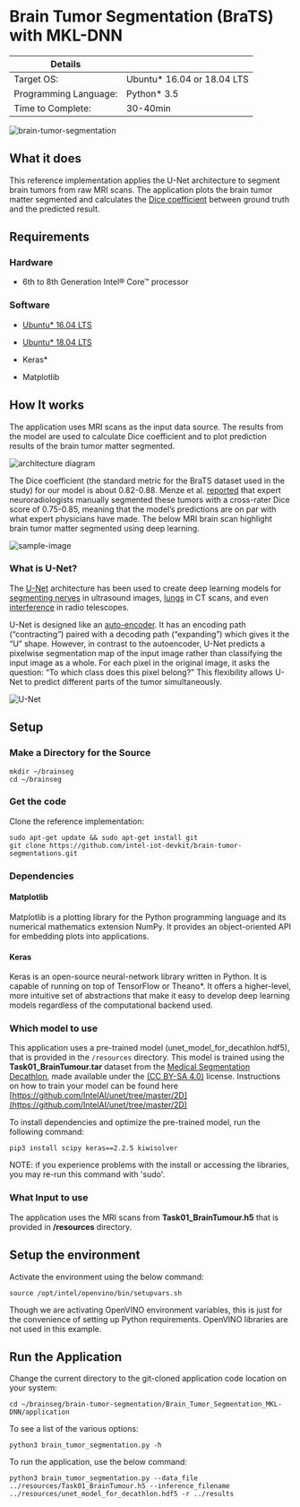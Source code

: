 # Brain Tumor Segmentation (BraTS) with MKL-DNN

| Details           |              |
|-----------------------|---------------|
| Target OS:            |  Ubuntu\* 16.04 or 18.04 LTS   |
| Programming Language: |  Python* 3.5 |
| Time to Complete:    |  30-40min     |

![brain-tumor-segmentation](docs/images/figure1.png)

## What it does

This reference implementation applies the U-Net architecture to segment brain tumors from raw MRI scans. The application plots the brain tumor matter segmented and calculates the [Dice coefficient](https://en.wikipedia.org/wiki/S%C3%B8rensen%E2%80%93Dice_coefficient) between ground truth and the predicted result.

## Requirements
### Hardware
* 6th to 8th Generation Intel® Core™ processor

### Software
* [Ubuntu\* 16.04 LTS](http://releases.ubuntu.com/16.04/)<br>
* [Ubuntu\* 18.04 LTS](http://releases.ubuntu.com/18.04/)<br>

* Keras*
* Matplotlib


## How It works

The application uses MRI scans as the input data source. The results from the model are used to calculate Dice coefficient and to plot prediction results of the brain tumor matter segmented.

![architecture diagram](docs/images/arch.png)

The Dice coefficient (the standard metric for the BraTS dataset used in the study) for our model is about 0.82-0.88. Menze et al. [reported]( https://ieeexplore.ieee.org/document/6975210 ) that expert neuroradiologists manually segmented these tumors with a cross-rater Dice score of 0.75-0.85, meaning that the model’s predictions are on par with what expert physicians have made. The below MRI brain scan highlight brain tumor matter segmented using deep learning.

![sample-image](docs/images/figure2.png)

### What is U-Net?  
The [U-Net]( https://en.wikipedia.org/wiki/U-Net) architecture has been used to create deep learning models for [segmenting nerves]( https://github.com/jocicmarko/ultrasound-nerve-segmentation) in ultrasound  images, [lungs]( https://www.kaggle.com/c/data-science-bowl-2017#tutorial ) in CT scans, and even [interference]( https://github.com/jakeret/tf_unet ) in radio telescopes.

U-Net is designed like an [auto-encoder]( https://en.wikipedia.org/wiki/Autoencoder ). It has an encoding path (“contracting”) paired with a decoding path (“expanding”) which gives it the “U” shape. However, in contrast to the autoencoder, U-Net predicts a pixelwise segmentation map of the input image rather than classifying the input image as a whole. For each pixel in the original image, it asks the question: “To which class does this pixel belong?” This flexibility allows U-Net to predict different parts of the tumor simultaneously.

![U-Net](docs/images/unet.png)

## Setup

### Make a Directory for the Source
```
mkdir ~/brainseg
cd ~/brainseg
```

### Get the code

Clone the reference implementation:
```
sudo apt-get update && sudo apt-get install git
git clone https://github.com/intel-iot-devkit/brain-tumor-segmentations.git
``` 

### Dependencies

#### Matplotlib
Matplotlib is a plotting library for the Python programming language and its numerical mathematics extension NumPy. It provides an object-oriented API for embedding plots into applications.

#### Keras
Keras is an open-source neural-network library written in Python. It is capable of running on top of TensorFlow or Theano*. It offers a higher-level, more intuitive set of abstractions that make it easy to develop deep learning models regardless of the computational backend used.

### Which model to use
This application uses a pre-trained model (unet_model_for_decathlon.hdf5), that is provided in the `/resources` directory. This model is trained using the __Task01_BrainTumour.tar__ dataset from the [Medical Segmentation Decathlon](http://medicaldecathlon.com/), made available under the [(CC BY-SA 4.0)](https://creativecommons.org/licenses/by-sa/4.0/) license. Instructions on how to train your model can be found here [https://github.com/IntelAI/unet/tree/master/2D](https://github.com/IntelAI/unet/tree/master/2D)

To install dependencies and optimize the pre-trained model, run the following command:

    pip3 install scipy keras==2.2.5 kiwisolver

NOTE: if you experience problems with the install or accessing the libraries, you may re-run this command with 'sudo'.

### What Input to use

The application uses the MRI scans from __Task01_BrainTumour.h5__ that is provided in __/resources__ directory.

## Setup the environment
Activate the environment using the below command:
```
source /opt/intel/openvino/bin/setupvars.sh
``` 
Though we are activating OpenVINO environment variables, this is just for the convenience of setting up Python requirements.  OpenVINO libraries are not used in this example.

## Run the Application
Change the current directory to the git-cloned application code location on your system:
```
cd ~/brainseg/brain-tumor-segmentation/Brain_Tumor_Segmentation_MKL-DNN/application
```

To see a list of the various options:
```
python3 brain_tumor_segmentation.py -h
```

To run the application, use the below command:
```
python3 brain_tumor_segmentation.py --data_file ../resources/Task01_BrainTumour.h5 --inference_filename ../resources/unet_model_for_decathlon.hdf5 -r ../results
```



